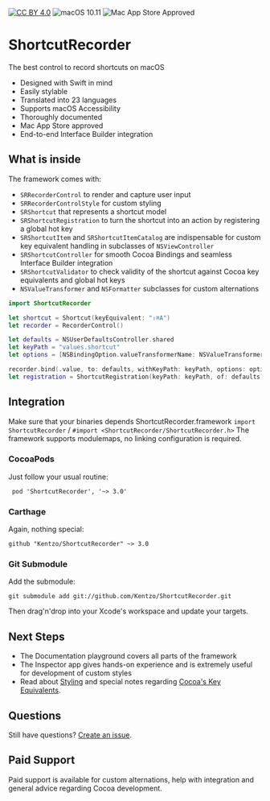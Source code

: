 [![CC BY 4.0](https://img.shields.io/badge/License-CC%20BY%204.0-orange.svg)](http://creativecommons.org/licenses/by/4.0/)
![macOS 10.11](https://img.shields.io/badge/macOS-10.11%2B-black.svg)
![Mac App Store Approved](https://img.shields.io/badge/Mac%20App%20Store-Approved-success.svg)

# ShortcutRecorder

The best control to record shortcuts on macOS

- Designed with Swift in mind
- Easily stylable
- Translated into 23 languages
- Supports macOS Accessibility
- Thoroughly documented
- Mac App Store approved
- End-to-end Interface Builder integration

## What is inside

The framework comes with:
- `SRRecorderControl` to render and capture user input
- `SRRecorderControlStyle` for custom styling
- `SRShortcut` that represents a shortcut model
- `SRShortcutRegistration` to turn the shortcut into an action by registering a global hot key
- `SRShortcutItem` and `SRShortcutItemCatalog` are indispensable for custom key equivalent handling in subclasses of `NSViewController`
- `SRShortcutController` for smooth Cocoa Bindings and seamless Interface Builder integration
- `SRShortcutValidator` to check validity of the shortcut against Cocoa key equivalents and global hot keys
- `NSValueTransformer` and `NSFormatter` subclasses for custom alternations

```swift
import ShortcutRecorder

let shortcut = Shortcut(keyEquivalent: "⇧⌘A")
let recorder = RecorderControl()

let defaults = NSUserDefaultsController.shared
let keyPath = "values.shortcut"
let options = [NSBindingOption.valueTransformerName: NSValueTransformerName.keyedUnarchiveFromDataTransformerName]

recorder.bind(.value, to: defaults, withKeyPath: keyPath, options: options)
let registration = ShortcutRegistration(keyPath: keyPath, of: defaults) {_ in NSSound.beep() }
```

## Integration

Make sure that your binaries depends ShortcutRecorder.framework  `import ShortcutRecorder` /  `#import <ShortcutRecorder/ShortcutRecorder.h>`
The framework supports modulemaps, no linking configuration is required.

### CocoaPods

Just follow your usual routine:

     pod 'ShortcutRecorder', '~> 3.0'

### Carthage

Again, nothing special:

    github "Kentzo/ShortcutRecorder" ~> 3.0

### Git Submodule

Add the submodule:

    git submodule add git://github.com/Kentzo/ShortcutRecorder.git

Then drag'n'drop into your Xcode's workspace and update your targets.

## Next Steps

- The Documentation playground covers all parts of the framework
- The Inspector app gives hands-on experience and is extremely useful for development of custom styles
- Read about [Styling](https://github.com/Kentzo/ShortcutRecorder/wiki/Styling) and special notes regarding [Cocoa's Key Equivalents](https://github.com/Kentzo/ShortcutRecorder/wiki/Cocoa-Key-Equivalents).

## Questions

Still have questions? [Create an issue](https://github.com/Kentzo/ShortcutRecorder/issues/new).

## Paid Support

Paid support is available for custom alternations, help with integration and general advice regarding Cocoa development.
